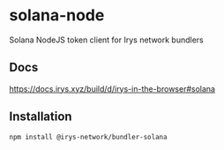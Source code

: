 # solana-node

Solana NodeJS token client for Irys network bundlers

## Docs

https://docs.irys.xyz/build/d/irys-in-the-browser#solana

## Installation

```sh
npm install @irys-network/bundler-solana
```
